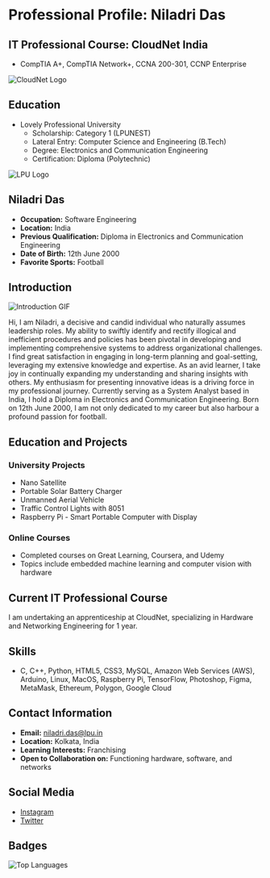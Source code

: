 # Professional Profile: Niladri Das

## IT Professional Course: CloudNet India

- CompTIA A+, CompTIA Network+, CCNA 200-301, CCNP Enterprise

![CloudNet Logo](https://github.com/niladrigithub/niladrigithub/blob/main/CloudNet.gif)

## Education

- Lovely Professional University
  - Scholarship: Category 1 (LPUNEST) 
  - Lateral Entry: Computer Science and Engineering (B.Tech)
  - Degree: Electronics and Communication Engineering
  - Certification: Diploma (Polytechnic)

![LPU Logo](https://media.tenor.com/1O2_N0PS4_sAAAAi/lpu-lovely-professional-university.gif)

## Niladri Das

- **Occupation:** Software Engineering
- **Location:** India
- **Previous Qualification:** Diploma in Electronics and Communication Engineering
- **Date of Birth:** 12th June 2000
- **Favorite Sports:** Football

## Introduction

![Introduction GIF](https://user-images.githubusercontent.com/18350557/176309783-0785949b-9127-417c-8b55-ab5a4333674e.gif)

Hi, I am Niladri, a decisive and candid individual who naturally assumes leadership roles. My ability to swiftly identify and rectify illogical and inefficient procedures and policies has been pivotal in developing and implementing comprehensive systems to address organizational challenges. I find great satisfaction in engaging in long-term planning and goal-setting, leveraging my extensive knowledge and expertise. As an avid learner, I take joy in continually expanding my understanding and sharing insights with others. My enthusiasm for presenting innovative ideas is a driving force in my professional journey. Currently serving as a System Analyst based in India, I hold a Diploma in Electronics and Communication Engineering. Born on 12th June 2000, I am not only dedicated to my career but also harbour a profound passion for football.

## Education and Projects

### University Projects

- Nano Satellite
- Portable Solar Battery Charger
- Unmanned Aerial Vehicle
- Traffic Control Lights with 8051
- Raspberry Pi - Smart Portable Computer with Display

### Online Courses

- Completed courses on Great Learning, Coursera, and Udemy
- Topics include embedded machine learning and computer vision with hardware

## Current IT Professional Course

I am undertaking an apprenticeship at CloudNet, specializing in Hardware and Networking Engineering for 1 year.

## Skills

- C, C++, Python, HTML5, CSS3, MySQL, Amazon Web Services (AWS), Arduino, Linux, MacOS, Raspberry Pi, TensorFlow, Photoshop, Figma, MetaMask, Ethereum, Polygon, Google Cloud

## Contact Information

- **Email:** [niladri.das@lpu.in](mailto:niladri.das@lpu.in)
- **Location:** Kolkata, India
- **Learning Interests:** Franchising
- **Open to Collaboration on:** Functioning hardware, software, and networks

## Social Media

- [Instagram](https://www.instagram.com/niladri12das)
- [Twitter](https://www.twitter.com/niladri12_)

## Badges

![Top Languages](https://github-readme-stats.vercel.app/api/top-langs/?username=niladrigithub&langs_count=4&title_color=0891b2&text_color=ffffff&icon_color=0891b2&bg_color=1c1917&hide_border=true&locale=en&custom_title=Top%20Languages)
